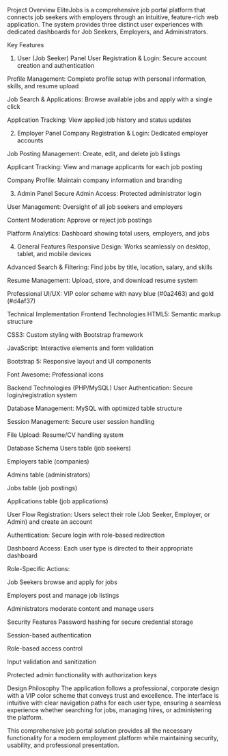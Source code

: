 Project Overview
EliteJobs is a comprehensive job portal platform that connects job seekers with employers through an intuitive, feature-rich web application. The system provides three distinct user experiences with dedicated dashboards for Job Seekers, Employers, and Administrators.

Key Features
1. User (Job Seeker) Panel
User Registration & Login: Secure account creation and authentication

Profile Management: Complete profile setup with personal information, skills, and resume upload

Job Search & Applications: Browse available jobs and apply with a single click

Application Tracking: View applied job history and status updates

2. Employer Panel
Company Registration & Login: Dedicated employer accounts

Job Posting Management: Create, edit, and delete job listings

Applicant Tracking: View and manage applicants for each job posting

Company Profile: Maintain company information and branding

3. Admin Panel
Secure Admin Access: Protected administrator login

User Management: Oversight of all job seekers and employers

Content Moderation: Approve or reject job postings

Platform Analytics: Dashboard showing total users, employers, and jobs

4. General Features
Responsive Design: Works seamlessly on desktop, tablet, and mobile devices

Advanced Search & Filtering: Find jobs by title, location, salary, and skills

Resume Management: Upload, store, and download resume system

Professional UI/UX: VIP color scheme with navy blue (#0a2463) and gold (#d4af37)

Technical Implementation
Frontend Technologies
HTML5: Semantic markup structure

CSS3: Custom styling with Bootstrap framework

JavaScript: Interactive elements and form validation

Bootstrap 5: Responsive layout and UI components

Font Awesome: Professional icons

Backend Technologies (PHP/MySQL)
User Authentication: Secure login/registration system

Database Management: MySQL with optimized table structure

Session Management: Secure user session handling

File Upload: Resume/CV handling system

Database Schema
Users table (job seekers)

Employers table (companies)

Admins table (administrators)

Jobs table (job postings)

Applications table (job applications)

User Flow
Registration: Users select their role (Job Seeker, Employer, or Admin) and create an account

Authentication: Secure login with role-based redirection

Dashboard Access: Each user type is directed to their appropriate dashboard

Role-Specific Actions:

Job Seekers browse and apply for jobs

Employers post and manage job listings

Administrators moderate content and manage users

Security Features
Password hashing for secure credential storage

Session-based authentication

Role-based access control

Input validation and sanitization

Protected admin functionality with authorization keys

Design Philosophy
The application follows a professional, corporate design with a VIP color scheme that conveys trust and excellence. The interface is intuitive with clear navigation paths for each user type, ensuring a seamless experience whether searching for jobs, managing hires, or administering the platform.

This comprehensive job portal solution provides all the necessary functionality for a modern employment platform while maintaining security, usability, and professional presentation.
